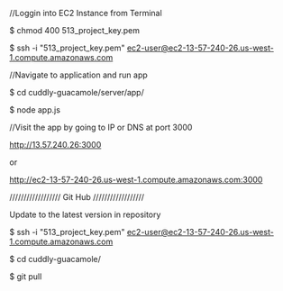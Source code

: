//Loggin into EC2 Instance from Terminal

$ chmod 400 513_project_key.pem

$ ssh -i "513_project_key.pem" ec2-user@ec2-13-57-240-26.us-west-1.compute.amazonaws.com

//Navigate to application and run app

$ cd cuddly-guacamole/server/app/

$ node app.js

//Visit the app by going to IP or DNS at port 3000

http://13.57.240.26:3000

or

http://ec2-13-57-240-26.us-west-1.compute.amazonaws.com:3000




//////////////////
      Git Hub
//////////////////

Update to the latest version in repository

$ ssh -i "513_project_key.pem" ec2-user@ec2-13-57-240-26.us-west-1.compute.amazonaws.com

$ cd cuddly-guacamole/

$ git pull


